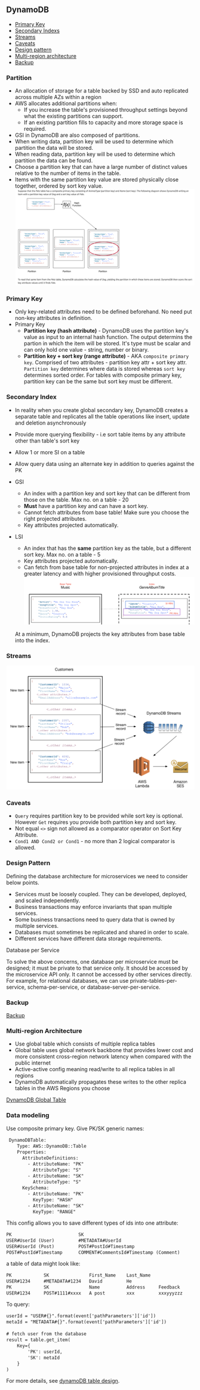 ## DynamoDB

- [Primary Key](#primary-key)
- [Secondary Indexs](#secondary-index)
- [Streams](#streams)
- [Caveats](#caveats)
- [Design pattern](#design-pattern)
- [Multi-region architecture](#multi-region-architecture)
- [Backup](#backup)

### Partition

- An allocation of storage for a table backed by SSD and auto replicated across multiple AZs within a region
- AWS allocates additional partitions when:
  - If you increase the table's provisioned throughput settings beyond what the existing partitions can support.
  - If an existing partition fills to capacity and more storage space is required.
- GSI in DynamoDB are also composed of partitions.
- When writing data, partition key will be used to determine which partition the data will be stored.
- When reading data, partition key will be used to determine which partition the data can be found.
- Choose a partition key that can have a large number of distinct values relative to the number of items in the table.
- Items with the same partition key value are stored physically close together, ordered by sort key value.
  ![xxx](./dynamoDB-partition-data-distribution.png)

### Primary Key

- Only key-related attributes need to be defined beforehand. No need put non-key attributes in definition.
- Primary Key
  - **Partition key (hash attribute)** - DynamoDB uses the partition key's value as input to an internal hash function.
    The output determins the partion in which the item will be stored. It's type must be scalar and can only hold one value - string, number or binary.
  - **Partition key + sort key (range attribute)** - AKA `composite primary key`. Comprised of two attributes - partition key attr + sort key attr.
    `Partition key` determines where data is stored whereas `sort key` determines sorted order.
    For tables with composite primary key, partition key can be the same but sort key must be different.

### Secondary Index

- In reality when you create global secondary key, DynamoDB creates a separate table and replicates all the table operations like insert, update and deletion asynchronously
- Provide more querying flexibility - i.e sort table items by any attribute other than table's sort key
- Allow 1 or more SI on a table
- Allow query data using an alternate key in addition to queries against the PK
- GSI
  - An index with a partition key and sort key that can be different from those on the table. Max no. on a table - 20
  - **Must** have a partition key and can have a sort key.
  - Cannot fetch attributes from base table! Make sure you choose the right projected attributes.
  - Key attributes projected automatically.
- LSI
  - An index that has the **same** partition key as the table, but a different sort key. Max no. on a table - 5
  - Key attributes projected automatically.
  - Can fetch from base table for non-projected attributes in index at a greater latency and with higher provisioned throughput costs.
    ![XX](./dynamoDB-2nd-index.png)

  At a minimum, DynamoDB projects the key attributes from base table into the index.

### Streams

![XX](./dynamoDB-streams.png)

### Caveats

- `Query` requires partition key to be provided while sort key is optional. However `Get` requires you provide both partition key and sort key.
- Not equal `<>` sign not allowed as a comparator operator on Sort Key Attribute.
- `Cond1 AND Cond2 or Cond1` - no more than 2 logical comparator is allowed.

### Design Pattern

Defining the database architecture for microservices we need to consider below points.

- Services must be loosely coupled. They can be developed, deployed, and scaled independently.
- Business transactions may enforce invariants that span multiple services.
- Some business transactions need to query data that is owned by multiple services.
- Databases must sometimes be replicated and shared in order to scale.
- Different services have different data storage requirements.

Database per Service

To solve the above concerns, one database per microservice must be designed; it must be private to that service only. It should be accessed by the microservice API only. It cannot be accessed by other services directly. For example, for relational databases, we can use private-tables-per-service, schema-per-service, or database-server-per-service.

### Backup

[Backup](https://serverless-stack.com/chapters/backups-in-dynamodb.html)

### Multi-region Architecture

- Use global table which consists of multiple replica tables
- Global table uses global network backbone that provides lower cost and more consistent cross-region network latency when compared with the public internet
- Active-active config meaning read/write to all replica tables in all regions
- DynamoDB automatically propagates these writes to the other replica tables in the AWS Regions you choose

[DynamoDB Global Table](https://aws.amazon.com/blogs/database/how-to-use-amazon-dynamodb-global-tables-to-power-multiregion-architectures/)

### Data modeling

Use composite primary key. Give PK/SK generic names:

```
 DynamoDBTable:
    Type: AWS::DynamoDB::Table
    Properties:
      AttributeDefinitions:
        - AttributeName: "PK"
          AttributeType: "S"
        - AttributeName: "SK"
          AttributeType: "S"
      KeySchema:
        - AttributeName: "PK"
          KeyType: "HASH"
        - AttributeName: "SK"
          KeyType: "RANGE"
```

This config allows you to save different types of ids into one attribute:

```
PK                         SK
USER#UserId (User)         #METADATA#UserId
USER#UserId (Post)         POST#PostId#Timestamp
POST#PostId#Timestamp      COMMENT#CommentsId#Timestamp (Comment)
```

a table of data might look like:

```
PK            SK               First_Name    Last_Name
USER#1234     #METADATA#1234   David         He
PK            SK               Name          Address     Feedback
USER#1234     POST#1111#xxxx   A post        xxx         xxxyyyzzz
```

To query:

```
userId = "USER#{}".format(event['pathParameters']['id'])
metaId = "METADATA#{}".format(event['pathParameters']['id'])

# fetch user from the database
result = table.get_item(
    Key={
        'PK': userId,
        'SK': metaId
    }
)
```

For more details, see [dynamoDB table design](https://phatrabbitapps.com/building-modern-serverless-apis-with-aws-dynamodb-lambda-and-api-gatewaypart-3).

